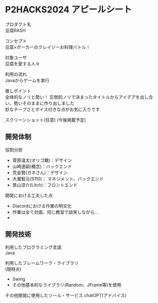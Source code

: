# P2HACKS2024 アピールシート 

プロダクト名  
豆腐RASH

コンセプト  
豆腐×ポーカーのクレイジーお料理バトル！

対象ユーザ  
豆腐を愛する人々

利用の流れ  
Javaからゲームを実行

推しポイント  
全体的なノリと勢い！
圧倒的ノリで決まったタイトルからアイデアを出し合い、勢いそのままに作り出しました  
妙なチープさとボイス付きな点がお気に入りです

スクリーンショット(任意)
(今後掲載予定)

## 開発体制  

役割分担  
- 菅原温太(オリゴ糖)：デザイン
- 山崎達嗣(概念)：バックエンド
- 荒金賢(ガネさん)：デザイン
- 大瀧智元(S110)： マネジメント、バックエンド
- 景山涼介(Litch)：フロントエンド

開発における工夫した点  
- Diacordにおける作業の明文化  
- 作業は全て対面、同じ教室で談笑しながら…
- 

## 開発技術 

利用したプログラミング言語  
Java

利用したフレームワーク・ライブラリ  
(現時点)
- Swing
- その他基本的なライブラリ(Random、JFrame等)を使用

その他開発に使用したツール・サービス
chatGPT(アドバイス)
